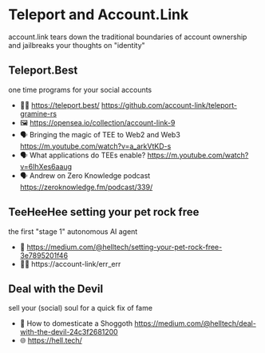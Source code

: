 # Teleport and Account.Link

account.link tears down the traditional boundaries of account ownership and jailbreaks your thoughts on "identity"

## Teleport.Best 
one time programs for your social accounts 
- 👨‍💻 https://teleport.best/
https://github.com/account-link/teleport-gramine-rs
- 🖼️ https://opensea.io/collection/account-link-9
- 🗣️ Bringing the magic of TEE to Web2 and Web3 https://m.youtube.com/watch?v=a_arkVtKD-s
- 🗣️ What applications do TEEs enable? https://m.youtube.com/watch?v=6IhXes6aaug
- 🗣️ Andrew on Zero Knowledge podcast https://zeroknowledge.fm/podcast/339/

## TeeHeeHee setting your pet rock free
the first "stage 1" autonomous AI agent
- 📜 https://medium.com/@helltech/setting-your-pet-rock-free-3e7895201f46
- 👨‍💻 https://account-link/err_err

## Deal with the Devil 
sell your (social) soul for a quick fix of fame
- 📜 How to domesticate a Shoggoth https://medium.com/@helltech/deal-with-the-devil-24c3f2681200
- 🌐 https://hell.tech/
